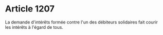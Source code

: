# Article 1207

La demande d'intérêts formée contre l'un des débiteurs solidaires fait courir les intérêts à l'égard de tous.
